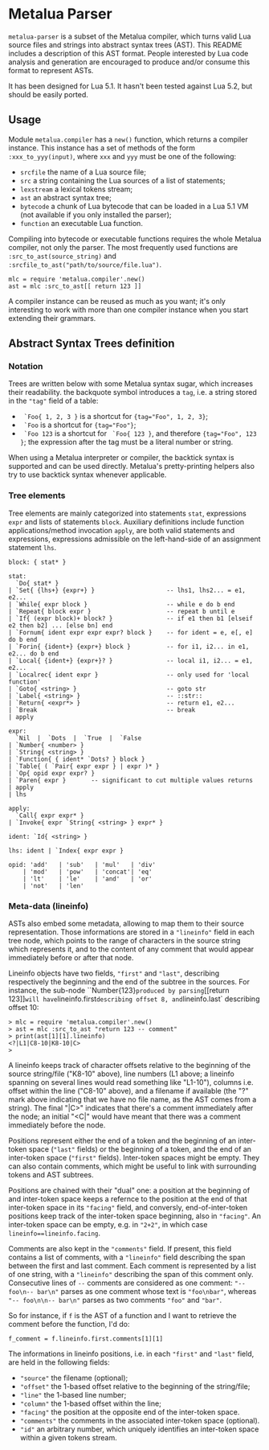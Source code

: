 Metalua Parser
==============

`metalua-parser` is a subset of the Metalua compiler, which turns
valid Lua source files and strings into abstract syntax trees
(AST). This README includes a description of this AST format. People
interested by Lua code analysis and generation are encouraged to
produce and/or consume this format to represent ASTs.

It has been designed for Lua 5.1. It hasn't been tested against
Lua 5.2, but should be easily ported.

## Usage

Module `metalua.compiler` has a `new()` function, which returns a
compiler instance. This instance has a set of methods of the form
`:xxx_to_yyy(input)`, where `xxx` and `yyy` must be one of the
following:

* `srcfile` the name of a Lua source file;
* `src` a string containing the Lua sources of a list of statements;
* `lexstream` a lexical tokens stream;
* `ast` an abstract syntax tree;
* `bytecode` a chunk of Lua bytecode that can be loaded in a Lua 5.1
  VM (not available if you only installed the parser);
* `function` an executable Lua function.

Compiling into bytecode or executable functions requires the whole
Metalua compiler, not only the parser. The most frequently used
functions are `:src_to_ast(source_string)` and
`:srcfile_to_ast("path/to/source/file.lua")`.

    mlc = require 'metalua.compiler'.new()
    ast = mlc :src_to_ast[[ return 123 ]]

A compiler instance can be reused as much as you want; it's only
interesting to work with more than one compiler instance when you
start extending their grammars.

## Abstract Syntax Trees definition

### Notation

Trees are written below with some Metalua syntax sugar, which
increases their readability. the backquote symbol introduces a `tag`,
i.e. a string stored in the `"tag"` field of a table:

* `` `Foo{ 1, 2, 3 }`` is a shortcut for `{tag="Foo", 1, 2, 3}`;
* `` `Foo`` is a shortcut for `{tag="Foo"}`;
* `` `Foo 123`` is a shortcut for `` `Foo{ 123 }``, and therefore
  `{tag="Foo", 123 }`; the expression after the tag must be a literal
  number or string.

When using a Metalua interpreter or compiler, the backtick syntax is
supported and can be used directly. Metalua's pretty-printing helpers
also try to use backtick syntax whenever applicable.

### Tree elements

Tree elements are mainly categorized into statements `stat`,
expressions `expr` and lists of statements `block`. Auxiliary
definitions include function applications/method invocation `apply`,
are both valid statements and expressions, expressions admissible on
the left-hand-side of an assignment statement `lhs`.

    block: { stat* }

    stat:
      `Do{ stat* }
    | `Set{ {lhs+} {expr+} }                    -- lhs1, lhs2... = e1, e2...
    | `While{ expr block }                      -- while e do b end
    | `Repeat{ block expr }                     -- repeat b until e
    | `If{ (expr block)+ block? }               -- if e1 then b1 [elseif e2 then b2] ... [else bn] end
    | `Fornum{ ident expr expr expr? block }    -- for ident = e, e[, e] do b end
    | `Forin{ {ident+} {expr+} block }          -- for i1, i2... in e1, e2... do b end
    | `Local{ {ident+} {expr+}? }               -- local i1, i2... = e1, e2...
    | `Localrec{ ident expr }                   -- only used for 'local function'
    | `Goto{ <string> }                         -- goto str
    | `Label{ <string> }                        -- ::str::
    | `Return{ <expr*> }                        -- return e1, e2...
    | `Break                                    -- break
    | apply

    expr:
      `Nil  |  `Dots  |  `True  |  `False
    | `Number{ <number> }
    | `String{ <string> }
    | `Function{ { ident* `Dots? } block }
    | `Table{ ( `Pair{ expr expr } | expr )* }
    | `Op{ opid expr expr? }
    | `Paren{ expr }       -- significant to cut multiple values returns
    | apply
    | lhs

    apply:
      `Call{ expr expr* }
    | `Invoke{ expr `String{ <string> } expr* }

    ident: `Id{ <string> }

    lhs: ident | `Index{ expr expr }

    opid: 'add'   | 'sub'   | 'mul'   | 'div'
        | 'mod'   | 'pow'   | 'concat'| 'eq'
        | 'lt'    | 'le'    | 'and'   | 'or'
        | 'not'   | 'len'

### Meta-data (lineinfo)


ASTs also embed some metadata, allowing to map them to their source
representation. Those informations are stored in a `"lineinfo"` field
in each tree node, which points to the range of characters in the
source string which represents it, and to the content of any comment
that would appear immediately before or after that node.

Lineinfo objects have two fields, `"first"` and `"last"`, describing
respectively the beginning and the end of the subtree in the
sources. For instance, the sub-node ``Number{123}` produced by parsing
`[[return 123]]` will have `lineinfo.first` describing offset 8, and
`lineinfo.last` describing offset 10:


    > mlc = require 'metalua.compiler'.new()
    > ast = mlc :src_to_ast "return 123 -- comment"
    > print(ast[1][1].lineinfo)
    <?|L1|C8-10|K8-10|C>
    >

A lineinfo keeps track of character offsets relative to the beginning
of the source string/file ("K8-10" above), line numbers (L1 above; a
lineinfo spanning on several lines would read something like "L1-10"),
columns i.e. offset within the line ("C8-10" above), and a filename if
available (the "?" mark above indicating that we have no file name, as
the AST comes from a string). The final "|C>" indicates that there's a
comment immediately after the node; an initial "<C|" would have meant
that there was a comment immediately before the node.

Positions represent either the end of a token and the beginning of an
inter-token space (`"last"` fields) or the beginning of a token, and
the end of an inter-token space (`"first"` fields). Inter-token spaces
might be empty. They can also contain comments, which might be useful
to link with surrounding tokens and AST subtrees.

Positions are chained with their "dual" one: a position at the
beginning of and inter-token space keeps a refernce to the position at
the end of that inter-token space in its `"facing"` field, and
conversly, end-of-inter-token positions keep track of the inter-token
space beginning, also in `"facing"`. An inter-token space can be
empty, e.g. in `"2+2"`, in which case `lineinfo==lineinfo.facing`.

Comments are also kept in the `"comments"` field. If present, this
field contains a list of comments, with a `"lineinfo"` field
describing the span between the first and last comment. Each comment
is represented by a list of one string, with a `"lineinfo"` describing
the span of this comment only. Consecutive lines of `--` comments are
considered as one comment: `"-- foo\n-- bar\n"` parses as one comment
whose text is `"foo\nbar"`, whereas `"-- foo\n\n-- bar\n"` parses as
two comments `"foo"` and `"bar"`.

So for instance, if `f` is the AST of a function and I want to
retrieve the comment before the function, I'd do:

    f_comment = f.lineinfo.first.comments[1][1]

The informations in lineinfo positions, i.e. in each `"first"` and
`"last"` field, are held in the following fields:

* `"source"` the filename (optional);
* `"offset"` the 1-based offset relative to the beginning of the string/file;
* `"line"` the 1-based line number;
* `"column"` the 1-based offset within the line;
* `"facing"` the position at the opposite end of the inter-token space.
* `"comments"` the comments in the associated inter-token space (optional).
* `"id"` an arbitrary number, which uniquely identifies an inter-token
  space within a given tokens stream.


